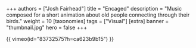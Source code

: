 +++
authors = ["Josh Fairhead"]
title = "Encaged"
description = "Music composed for a short animation about old people connecting through their birds."
weight = 10
[taxonomies]
tags = ["Visual"]
[extra]
banner = "thumbnail.jpg"
hero = false
+++

{{ vimeo(id="83732575?h=ca623b9b15") }}
